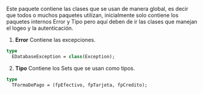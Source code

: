 Este paquete contiene las clases que se usan de manera global, es decir que todos o muchos paquetes utilizan, inicialmente solo contiene los paquetes internos Error y Tipo pero aquí deben de ir las clases que manejan el logeo y la autenticación.

1. **Error** Contiene las excepciones.

```pascal
type
  EDatabaseException = class(Exception);
```

2. **Tipo** Contiene los Sets que se usan como tipos.

```pascal
type
  TFormaDePago = (fpEfectivo, fpTarjeta, fpCredito);
```